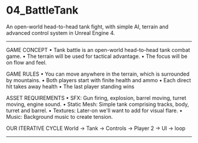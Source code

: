 ﻿# 04_BattleTank
An open-world head-to-head tank fight, with simple AI, terrain and advanced control system in Unreal Engine 4.

-----------------------------------------------------------

GAME CONCEPT
	• Tank battle is an open-world head-to-head tank combat game.
	• The terrain will be used for tactical advantage.
	• The focus will be on flow and feel.

GAME RULES
	• You can move anywhere in the terrain, which is surrounded by mountains.
	• Both players start with finite health and ammo
	• Each direct hit takes away health
	• The last player standing wins

ASSET REQUIREMENTS
	• SFX: Gun firing, explosion, barrel moving, turret moving, engine sound.
	• Static Mesh: Simple tank comprising tracks, body, turret and barrel.
	• Textures: Later-on we'll want to add for visual flare.
	• Music: Background music to create tension.

OUR ITERATIVE CYCLE
World -> Tank -> Controls -> Player 2 -> UI -> loop

-----------------------------------------------------------

